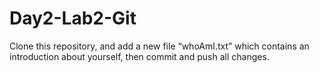 # Day2-Lab2-Git

Clone this repository, and add a new file “whoAmI.txt” which contains an introduction about yourself, then commit and push all changes.
